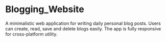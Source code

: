 # Blogging_Website
A minimalistic web application for writing daily personal blog posts. Users can create, read, save and delete blogs easily. The app is fully responsive for cross-platform utility.
